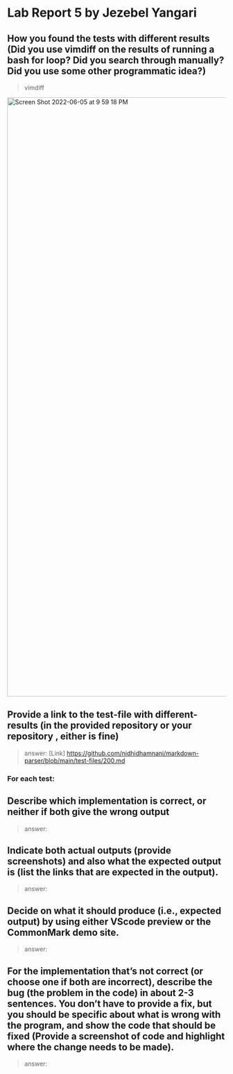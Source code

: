 # Lab Report 5 by Jezebel Yangari

## How you found the tests with different results (Did you use vimdiff on the results of running a bash for loop? Did you search through manually? Did you use some other programmatic idea?)
> vimdiff
<img width="1380" alt="Screen Shot 2022-06-05 at 9 59 18 PM" src="https://user-images.githubusercontent.com/103277481/172097650-d8ca7c73-f769-4465-8417-e7f4d2ad5f78.png">

## Provide a link to the test-file with different-results (in the provided repository or your repository , either is fine)
> answer: [Link] https://github.com/nidhidhamnani/markdown-parser/blob/main/test-files/200.md

### For each test:
## Describe which implementation is correct, or neither if both give the wrong output
> answer:
## Indicate both actual outputs (provide screenshots) and also what the expected output is (list the links that are expected in the output).
> answer:

## Decide on what it should produce (i.e., expected output) by using either VScode preview or the CommonMark demo site. 
> answer:

## For the implementation that’s not correct (or choose one if both are incorrect), describe the bug (the problem in the code) in about 2-3 sentences. You don’t have to provide a fix, but you should be specific about what is wrong with the program, and show the code that should be fixed (Provide a screenshot of code and highlight where the change needs to be made).
> answer:

